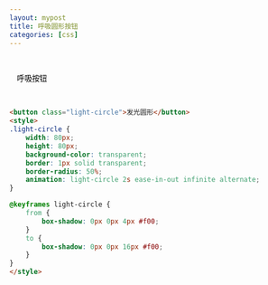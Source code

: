 ```yaml
---
layout: mypost
title: 呼吸圆形按钮
categories: [css]
---
```


<div class="contain">
<button class="light-circle">呼吸按钮</button>
</div>
<style>
.light-circle {
    width: 80px;
    height: 80px;
    background-color: transparent;
    border: 1px solid transparent;
    border-radius: 50%;
    animation: light-circle 2s ease-in-out infinite alternate;
}

@keyframes light-circle {
    from {
        box-shadow: 0px 0px 4px #f00;
    }
    to {
        box-shadow: 0px 0px 16px #f00;
    }
}

.contain{
    display: flex;
    justify-content: center;
    align-items: center;
    height: 200px;
    width: 100%;
}
</style>

```html
<button class="light-circle">发光圆形</button>
<style>
.light-circle {
    width: 80px;
    height: 80px;
    background-color: transparent;
    border: 1px solid transparent;
    border-radius: 50%;
    animation: light-circle 2s ease-in-out infinite alternate;
}

@keyframes light-circle {
    from {
        box-shadow: 0px 0px 4px #f00;
    }
    to {
        box-shadow: 0px 0px 16px #f00;
    }
}
</style>
```

